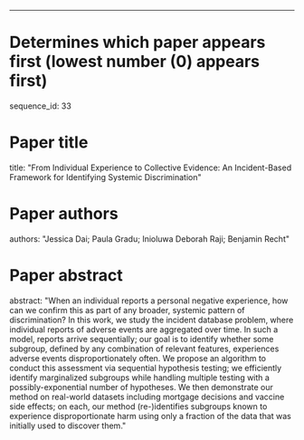 --- 
# Determines which paper appears first (lowest number (0) appears first)
sequence_id: 33

# Paper title 
title: "From Individual Experience to Collective Evidence: An Incident-Based Framework for Identifying Systemic Discrimination"

# Paper authors 
authors: "Jessica Dai; Paula Gradu; Inioluwa Deborah Raji; Benjamin Recht"

# Paper abstract 
abstract: "When an individual reports a personal negative experience, how can we confirm this as part of any broader, systemic pattern of discrimination? In this work, we study the incident database problem, where individual reports of adverse events are aggregated over time. In such a model, reports arrive sequentially; our goal is to identify whether some subgroup, defined by any combination of relevant features, experiences adverse events disproportionately often. We propose an algorithm to conduct this assessment via sequential hypothesis testing; we efficiently identify marginalized subgroups while handling multiple testing with a possibly-exponential number of hypotheses. We then demonstrate our method on real-world datasets including mortgage decisions and vaccine side effects; on each, our method (re-)identifies subgroups known to experience disproportionate harm using only a fraction of the data that was initially used to discover them."

